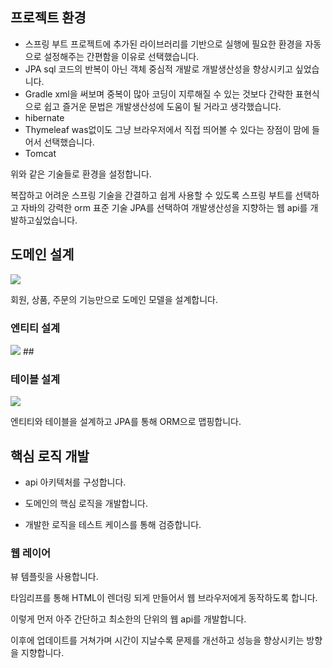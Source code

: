 ## 프로젝트 환경

- 스프링 부트
프로젝트에 추가된 라이브러리를 기반으로 실행에 필요한 환경을 자동으로 설정해주는 간편함을 이유로 선택했습니다.
- JPA
sql 코드의 반복이 아닌 객체 중심적 개발로 개발생산성을 향상시키고 싶었습니다.
- Gradle
xml을 써보며 중복이 많아 코딩이 지루해질 수 있는 것보다 간략한 표현식으로 쉽고 즐거운 문법은 개발생산성에 도움이 될 거라고 생각했습니다.
- hibernate
- Thymeleaf
 was없이도 그냥 브라우저에서 직접 띄어볼 수 있다는 장점이 맘에 들어서 선택했습니다.
- Tomcat

위와 같은 기술들로 환경을 설정합니다.

복잡하고 어려운 스프링 기술을 간결하고 쉽게 사용할 수 있도록 스프링 부트를 선택하고
자바의 강력한 orm 표준 기술 JPA를 선택하여 개발생산성을 지향하는 웹 api를 개발하고싶었습니다.



##  도메인 설계
<img src = "https://user-images.githubusercontent.com/79819812/131078127-72a7ebc2-ac41-476c-928f-fc14510b1313.png">

회원, 상품, 주문의 기능만으로 도메인 모델을 설계합니다.



###  엔티티 설계



<img src = "https://user-images.githubusercontent.com/79819812/131078206-e3a5803a-f075-44f0-91c1-67dac9f4afed.png">
## 

###  테이블 설계



<img src = "https://user-images.githubusercontent.com/79819812/131078230-8025dc77-5297-4f07-8ab0-821176c53f95.png">

엔티티와 테이블을 설계하고 JPA를 통해 ORM으로 맵핑합니다.




## 핵심 로직 개발
- api 아키텍처를 구성합니다.

- 도메인의 핵심 로직을 개발합니다.

- 개발한 로직을 테스트 케이스를 통해 검증합니다.



###  웹 레이어

뷰 템플릿을 사용합니다.

타임리프를 통해 HTML이 렌더링 되게 만들어서 웹 브라우저에게 동작하도록 합니다.



이렇게 먼저 아주 간단하고 최소한의 단위의 웹 api를 개발합니다.

이후에 업데이트를 거쳐가며 시간이 지날수록 문제를 개선하고 성능을 향상시키는 방향을 지향합니다.
